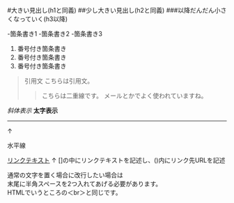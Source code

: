 #大きい見出し(h1と同義)
##少し大きい見出し(h2と同義)
###以降だんだん小さくなっていく(h3以降)

-箇条書き1
-箇条書き2
-箇条書き3

1. 番号付き箇条書き
1. 番号付き箇条書き
1. 番号付き箇条書き

> 引用文
> こちらは引用文。
>> こちらは二重線です。
>> メールとかでよく使われていますね。

*斜体表示*
**太字表示**

---

↑

水平線

[リンクテキスト](https://morijyobi.ac.jp)
↑
[]の中にリンクテキストを記述し、()内にリンク先URLを記述

通常の文字を置く場合に改行したい場合は  
末尾に半角スペースを2つ入れてあげる必要があります。  
HTMLでいうところの＜br＞と同じです。
